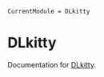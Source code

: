 ```@meta
CurrentModule = DLkitty
```

# DLkitty

Documentation for [DLkitty](https://github.com/CellBH/DLkitty.jl).

